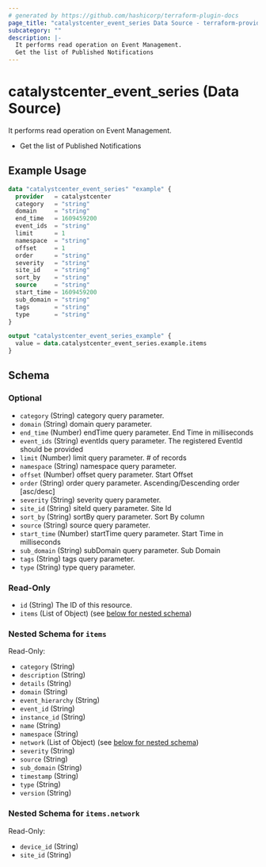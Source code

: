 ```yaml
---
# generated by https://github.com/hashicorp/terraform-plugin-docs
page_title: "catalystcenter_event_series Data Source - terraform-provider-catalystcenter"
subcategory: ""
description: |-
  It performs read operation on Event Management.
  Get the list of Published Notifications
---
```


# catalystcenter_event_series (Data Source)

It performs read operation on Event Management.

- Get the list of Published Notifications

## Example Usage

```terraform
data "catalystcenter_event_series" "example" {
  provider   = catalystcenter
  category   = "string"
  domain     = "string"
  end_time   = 1609459200
  event_ids  = "string"
  limit      = 1
  namespace  = "string"
  offset     = 1
  order      = "string"
  severity   = "string"
  site_id    = "string"
  sort_by    = "string"
  source     = "string"
  start_time = 1609459200
  sub_domain = "string"
  tags       = "string"
  type       = "string"
}

output "catalystcenter_event_series_example" {
  value = data.catalystcenter_event_series.example.items
}
```

<!-- schema generated by tfplugindocs -->
## Schema

### Optional

- `category` (String) category query parameter.
- `domain` (String) domain query parameter.
- `end_time` (Number) endTime query parameter. End Time in milliseconds
- `event_ids` (String) eventIds query parameter. The registered EventId should be provided
- `limit` (Number) limit query parameter. # of records
- `namespace` (String) namespace query parameter.
- `offset` (Number) offset query parameter. Start Offset
- `order` (String) order query parameter. Ascending/Descending order [asc/desc]
- `severity` (String) severity query parameter.
- `site_id` (String) siteId query parameter. Site Id
- `sort_by` (String) sortBy query parameter. Sort By column
- `source` (String) source query parameter.
- `start_time` (Number) startTime query parameter. Start Time in milliseconds
- `sub_domain` (String) subDomain query parameter. Sub Domain
- `tags` (String) tags query parameter.
- `type` (String) type query parameter.

### Read-Only

- `id` (String) The ID of this resource.
- `items` (List of Object) (see [below for nested schema](#nestedatt--items))

<a id="nestedatt--items"></a>
### Nested Schema for `items`

Read-Only:

- `category` (String)
- `description` (String)
- `details` (String)
- `domain` (String)
- `event_hierarchy` (String)
- `event_id` (String)
- `instance_id` (String)
- `name` (String)
- `namespace` (String)
- `network` (List of Object) (see [below for nested schema](#nestedobjatt--items--network))
- `severity` (String)
- `source` (String)
- `sub_domain` (String)
- `timestamp` (String)
- `type` (String)
- `version` (String)

<a id="nestedobjatt--items--network"></a>
### Nested Schema for `items.network`

Read-Only:

- `device_id` (String)
- `site_id` (String)
